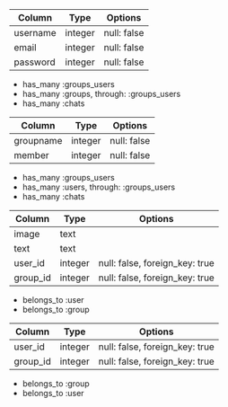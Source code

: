 |Column|Type|Options|
|------|----|-------|
|username|integer|null: false|
|email|integer|null: false|
|password|integer|null: false|

- has_many :groups_users
- has_many :groups, through: :groups_users
- has_many :chats

|Column|Type|Options|
|------|----|-------|
|groupname|integer|null: false|
|member|integer|null: false|

- has_many :groups_users
- has_many :users, through: :groups_users
- has_many :chats

|Column|Type|Options|
|------|----|-------|
|image|text||
|text|text||
|user_id|integer|null: false, foreign_key: true|
|group_id|integer|null: false, foreign_key: true|

- belongs_to :user
- belongs_to :group

|Column|Type|Options|
|------|----|-------|
|user_id|integer|null: false, foreign_key: true|
|group_id|integer|null: false, foreign_key: true|

- belongs_to :group
- belongs_to :user
